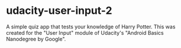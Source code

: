 # udacity-user-input-2
A simple quiz app that tests your knowledge of Harry Potter. This was created for the "User Input" module of Udacity's "Android Basics Nanodegree by Google".
